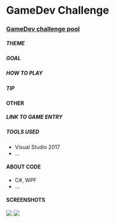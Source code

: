 # GameDev Challenge
### [GameDev challenge pool](https://www.gamedev.net/blogs/entry/2266171-next-challenge-poll/)

##### THEME


##### GOAL


##### HOW TO PLAY 


##### TIP



#### OTHER
##### LINK TO GAME ENTRY


##### TOOLS USED
 * Visual Studio 2017
 * ...

#### ABOUT CODE
 * C#, WPF
 * ...
 
#### SCREENSHOTS
![](readme/img1.png) 
![](readme/img2.png) 